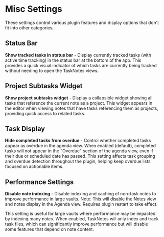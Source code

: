 # Misc Settings

These settings control various plugin features and display options that don't fit into other categories.

## Status Bar

**Show tracked tasks in status bar** - Display currently tracked tasks (with active time tracking) in the status bar at the bottom of the app. This provides a quick visual indicator of which tasks are currently being tracked without needing to open the TaskNotes views.

## Project Subtasks Widget

**Show project subtasks widget** - Display a collapsible widget showing all tasks that reference the current note as a project. This widget appears in the editor when viewing notes that have tasks referencing them as projects, providing quick access to related tasks.

## Task Display

**Hide completed tasks from overdue** - Control whether completed tasks appear as overdue in the agenda view. When enabled (default), completed tasks will not appear in the "Overdue" section of the agenda view, even if their due or scheduled date has passed. This setting affects task grouping and overdue detection throughout the plugin, helping keep overdue lists focused on actionable items.

## Performance Settings

**Disable note indexing** - Disable indexing and caching of non-task notes to improve performance in large vaults. Note: This will disable the Notes view and notes display in the Agenda view. Requires plugin restart to take effect.

This setting is useful for large vaults where performance may be impacted by indexing many notes. When enabled, TaskNotes will only index and track task files, which can significantly improve performance but will disable some features that depend on note content.